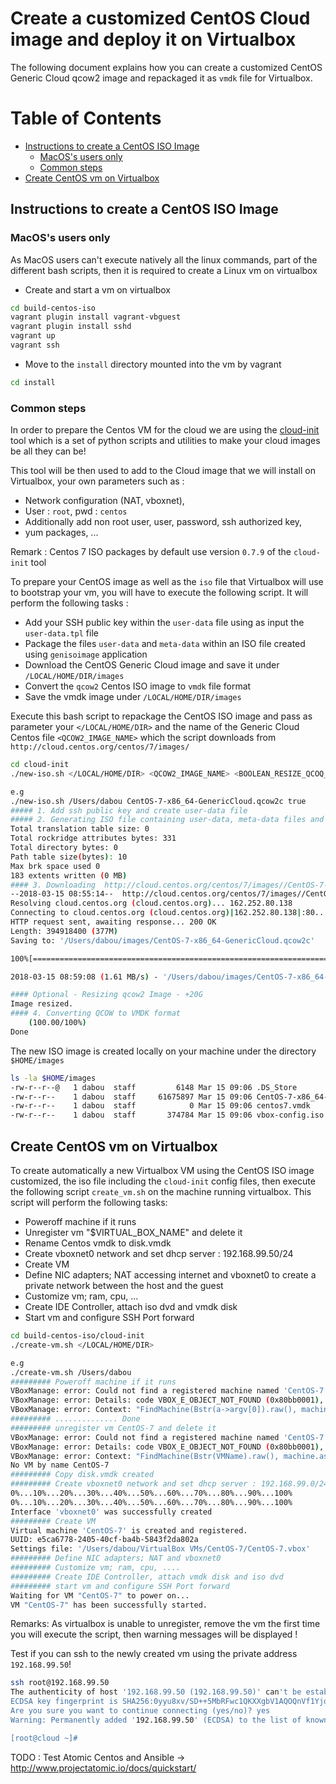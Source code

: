# Create a customized CentOS Cloud image and deploy it on Virtualbox

The following document explains how you can create a customized CentOS Generic Cloud qcow2 image and repackaged it as `vmdk` file for Virtualbox.

Table of Contents
=================

   * [Instructions to create a CentOS ISO Image](#instructions-to-create-a-centos-iso-image)
      * [MacOS's users only](#macoss-users-only)
      * [Common steps](#common-steps)
   * [Create CentOS vm on Virtualbox](#create-centos-vm-on-virtualbox)


## Instructions to create a CentOS ISO Image

### MacOS's users only

As MacOS users can't execute natively all the linux commands, part of the different bash scripts, then it is required to create a Linux vm on virtualbox

- Create and start a vm on virtualbox
```bash
cd build-centos-iso
vagrant plugin install vagrant-vbguest
vagrant plugin install sshd
vagrant up
vagrant ssh
```

- Move to the `install` directory mounted into the vm by vagrant
```bash
cd install 
```

### Common steps

In order to prepare the Centos VM for the cloud we are using the [cloud-init](http://cloudinit.readthedocs.io/en/latest) tool which is a
set of python scripts and utilities to make your cloud images be all they can be! 

This tool will be then used to add to the Cloud image that we will install on Virtualbox, your own parameters such as :

- Network configuration (NAT, vboxnet),
- User : `root`, pwd : `centos`
- Additionally add non root user, user, password, ssh authorized key, 
- yum packages, ...


Remark : Centos 7 ISO packages by default use version `0.7.9` of the `cloud-init` tool 

To prepare your CentOS image as well as the `iso` file that Virtualbox will use to bootstrap your vm, you will have to execute the following script. It will perform the following tasks :

- Add your SSH public key within the `user-data` file using as input the `user-data.tpl` file 
- Package the files `user-data` and `meta-data` within an ISO file created using `genisoimage` application
- Download the CentOS Generic Cloud image and save it under `/LOCAL/HOME/DIR/images`
- Convert the `qcow2` Centos ISO image to `vmdk` file format
- Save the vmdk image under `/LOCAL/HOME/DIR/images`

Execute this bash script to repackage the CentOS ISO image and pass as parameter your `</LOCAL/HOME/DIR>` and the name of the Generic Cloud Centos file `<QCOW2_IMAGE_NAME>` which the script downloads
from `http://cloud.centos.org/centos/7/images/`

```bash
cd cloud-init
./new-iso.sh </LOCAL/HOME/DIR> <QCOW2_IMAGE_NAME> <BOOLEAN_RESIZE_QCOQ_IMAGE>

e.g
./new-iso.sh /Users/dabou CentOS-7-x86_64-GenericCloud.qcow2c true
##### 1. Add ssh public key and create user-data file
##### 2. Generating ISO file containing user-data, meta-data files and used by cloud-init at bootstrap
Total translation table size: 0
Total rockridge attributes bytes: 331
Total directory bytes: 0
Path table size(bytes): 10
Max brk space used 0
183 extents written (0 MB)
#### 3. Downloading  http://cloud.centos.org/centos/7/images//CentOS-7-x86_64-GenericCloud.qcow2c ....
--2018-03-15 08:55:14--  http://cloud.centos.org/centos/7/images//CentOS-7-x86_64-GenericCloud.qcow2c
Resolving cloud.centos.org (cloud.centos.org)... 162.252.80.138
Connecting to cloud.centos.org (cloud.centos.org)|162.252.80.138|:80... connected.
HTTP request sent, awaiting response... 200 OK
Length: 394918400 (377M)
Saving to: '/Users/dabou/images/CentOS-7-x86_64-GenericCloud.qcow2c'

100%[==========================================================================================================================================================================================================>] 394,918,400 1.15MB/s   in 3m 54s 

2018-03-15 08:59:08 (1.61 MB/s) - '/Users/dabou/images/CentOS-7-x86_64-GenericCloud.qcow2c' saved [394918400/394918400]

#### Optional - Resizing qcow2 Image - +20G
Image resized.
#### 4. Converting QCOW to VMDK format
    (100.00/100%)
Done
```
The new ISO image is created locally on your machine under the directory `$HOME/images`
```bash
ls -la $HOME/images
-rw-r--r--@   1 dabou  staff         6148 Mar 15 09:06 .DS_Store
-rw-r--r--    1 dabou  staff     61675897 Mar 15 09:06 CentOS-7-x86_64-GenericCloud.qcow2c
-rw-r--r--    1 dabou  staff            0 Mar 15 09:06 centos7.vmdk
-rw-r--r--    1 dabou  staff       374784 Mar 15 09:06 vbox-config.iso
```

## Create CentOS vm on Virtualbox

To create automatically a new Virtualbox VM using the CentOS ISO image customized, the iso file including the `cloud-init` config files, then execute the
following script `create_vm.sh` on the machine running virtualbox. This script will perform the following tasks:

- Poweroff machine if it runs
- Unregister vm "$VIRTUAL_BOX_NAME" and delete it
- Rename Centos vmdk to disk.vmdk
- Create vboxnet0 network and set dhcp server : 192.168.99.50/24
- Create VM
- Define NIC adapters; NAT accessing internet and vboxnet0 to create a private network between the host and the guest
- Customize vm; ram, cpu, ...
- Create IDE Controller, attach iso dvd and vmdk disk
- Start vm and configure SSH Port forward

```bash
cd build-centos-iso/cloud-init 
./create-vm.sh </LOCAL/HOME/DIR>

e.g
./create-vm.sh /Users/dabou
######### Poweroff machine if it runs
VBoxManage: error: Could not find a registered machine named 'CentOS-7'
VBoxManage: error: Details: code VBOX_E_OBJECT_NOT_FOUND (0x80bb0001), component VirtualBoxWrap, interface IVirtualBox, callee nsISupports
VBoxManage: error: Context: "FindMachine(Bstr(a->argv[0]).raw(), machine.asOutParam())" at line 383 of file VBoxManageControlVM.cpp
######### .............. Done
######### unregister vm CentOS-7 and delete it
VBoxManage: error: Could not find a registered machine named 'CentOS-7'
VBoxManage: error: Details: code VBOX_E_OBJECT_NOT_FOUND (0x80bb0001), component VirtualBoxWrap, interface IVirtualBox, callee nsISupports
VBoxManage: error: Context: "FindMachine(Bstr(VMName).raw(), machine.asOutParam())" at line 153 of file VBoxManageMisc.cpp
No VM by name CentOS-7
######### Copy disk.vmdk created
######### Create vboxnet0 network and set dhcp server : 192.168.99.0/24
0%...10%...20%...30%...40%...50%...60%...70%...80%...90%...100%
0%...10%...20%...30%...40%...50%...60%...70%...80%...90%...100%
Interface 'vboxnet0' was successfully created
######### Create VM
Virtual machine 'CentOS-7' is created and registered.
UUID: e5ca6778-2405-40cf-ba4b-5843f2da802a
Settings file: '/Users/dabou/VirtualBox VMs/CentOS-7/CentOS-7.vbox'
######### Define NIC adapters; NAT and vboxnet0
######### Customize vm; ram, cpu, ....
######### Create IDE Controller, attach vmdk disk and iso dvd
######### start vm and configure SSH Port forward
Waiting for VM "CentOS-7" to power on...
VM "CentOS-7" has been successfully started.
```

Remarks: As virtualbox is unable to unregister, remove the vm the first time you will execute the script, then warning messages will be displayed !

Test if you can ssh to the newly created vm using the private address `192.168.99.50`!
```bash
ssh root@192.168.99.50     
The authenticity of host '192.168.99.50 (192.168.99.50)' can't be established.
ECDSA key fingerprint is SHA256:0yyu8xv/SD++5MbRFwc1QKXXgbV1AQOQnVf1YjqQkj4.
Are you sure you want to continue connecting (yes/no)? yes
Warning: Permanently added '192.168.99.50' (ECDSA) to the list of known hosts.

[root@cloud ~]# 
```

TODO : Test Atomic Centos and Ansible -> http://www.projectatomic.io/docs/quickstart/